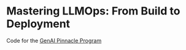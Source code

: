 # Mastering LLMOps: From Build to Deployment

Code for the [GenAI Pinnacle Program](https://www.analyticsvidhya.com/genaipinnacle?utm_source=google&utm_medium=brand_av_pm_updated&utm_content=brand_phrase&utm_campaign=pinnacle_new_search_brand_updated&utm_term=analytics%20vidhya%20gen%20ai&gad_source=1&gclid=EAIaIQobChMIkNiivYTqiAMVxqhmAh3UcQ45EAAYASAAEgLyHvD_BwE)
